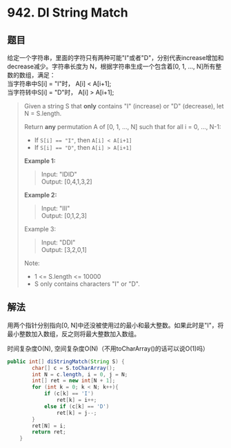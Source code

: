 # 942. DI String Match

## 题目

给定一个字符串，里面的字符只有两种可能"I"或者"D"，分别代表increase增加和decrease减少。字符串长度为 N，根据字符串生成一个包含着[0, 1, ..., N]所有整数的数组，满足：  
当字符串中S[i] = "I"时， A[i] < A[i+1];  
当字符转中S[i] = "D"时， A[i] > A[i+1];

>Given a string S that **only** contains "I" (increase) or "D" (decrease), let N = S.length.
>
>Return **any** permutation A of [0, 1, ..., N] such that for all i = 0, ..., N-1:
>
> - If `S[i] == "I"`, then `A[i] < A[i+1]`
> - If `S[i] == "D"`, then `A[i] > A[i+1]`
>
>**Example 1:**
>
>>Input: "IDID"  
>>Output: [0,4,1,3,2]
>
>**Example 2:**
>
>>Input: "III"  
>>Output: [0,1,2,3]
>
>Example 3:
>
>>Input: "DDI"  
>>Output: [3,2,0,1]
>
>Note:
>
> - 1 <= S.length <= 10000
> - S only contains characters "I" or "D".

## 解法

用两个指针分别指向[0, N]中还没被使用过的最小和最大整数。如果此时是"I"，将最小整数加入数组，反之则将最大整数加入数组。

时间复杂度O(N), 空间复杂度O(N)（不用toCharArray()的话可以说O(1)吗）

```java
public int[] diStringMatch(String S) {
        char[] c = S.toCharArray();
        int N = c.length, i = 0, j = N;
        int[] ret = new int[N + 1];
        for (int k = 0; k < N; k++){
            if (c[k] == 'I')
                ret[k] = i++;
            else if (c[k] == 'D')
                ret[k] = j--;
        }
        ret[N] = i;
        return ret;
    }
```
